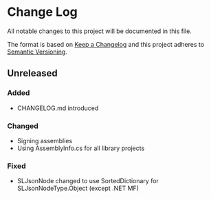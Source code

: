# Change Log

All notable changes to this project will be documented in this file.

The format is based on [Keep a Changelog](http://keepachangelog.com/) and this project adheres to [Semantic Versioning](http://semver.org/).

## Unreleased
### Added
- CHANGELOG.md introduced
### Changed
- Signing assemblies
- Using AssemblyInfo.cs for all library projects
### Fixed
- SLJsonNode changed to use SortedDictionary for SLJsonNodeType.Object (except .NET MF)
